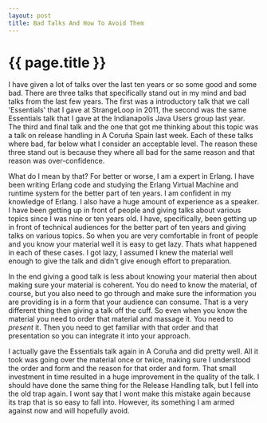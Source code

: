 ```yaml
---
layout: post
title: Bad Talks And How To Avoid Them
---
```


{{ page.title }}
================

I have given a lot of talks over the last ten years or so some good
and some bad. There are three talks that specifically stand out in my
mind and bad talks from the last few years. The first was a
introductory talk that we call 'Essentials' that I gave at
StrangeLoop in 2011, the second was the same Essentials talk that I gave
at the Indianapolis Java Users group last year. The third and final
talk and the one that got me thinking about this topic was a talk on
release handling in A Coruña Spain last week. Each of these talks
where bad, far below what I consider an acceptable level. The reason
these three stand out is because they where all bad for the same
reason and that reason was over-confidence.

What do I mean by that? For better or worse, I am a expert in
Erlang. I have been writing Erlang code and studying the Erlang
Virtual Machine and runtime system for the better part of ten years. I
am confident in my knowledge of Erlang. I also have a huge amount of
experience as a speaker. I have been getting up in front of people and
giving talks about various topics since I was nine or ten years old. I
have, specifically, been getting up in front of technical audiences
for the better part of ten years and giving talks on various topics. So
when you are very comfortable in front of people and you know your
material well it is easy to get lazy. Thats what happened in each of
these cases. I got lazy, I assumed I knew the material well enough to
give the talk and didn't give enough effort to preparation.

In the end giving a good talk is less about knowing your material then
about making sure your material is coherent. You do need to know the
material, of course, but you also need to go through and make sure the
information you are providing is in a form that your audience can
consume. That is a very different thing then giving a talk off the
cuff. So even when you know the material you need to order that
material and massage it. You need to *present* it. Then you need to
get familiar with that order and that presentation so you can
integrate it into your approach.

I actually gave the Essentials talk again in A Coruña and did pretty
well. All it took was going over the material once or twice, making
sure I understood the order and form and the reason for that order and
form. That small investment in time resulted in a huge improvement in
the quality of the talk. I should have done the same thing for the
Release Handling talk, but I fell into the old trap again. I wont say
that I wont make this mistake again because its trap that is so easy
to fall into. However, its something I am armed against now and will
hopefully avoid.
